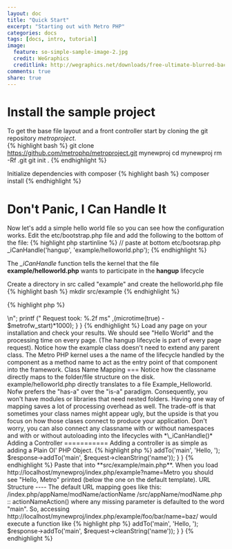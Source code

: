 ```yaml
---
layout: doc
title: "Quick Start"
excerpt: "Starting out with Metro PHP"
categories: docs
tags: [docs, intro, tutorial]
image:
  feature: so-simple-sample-image-2.jpg
  credit: WeGraphics
  creditlink: http://wegraphics.net/downloads/free-ultimate-blurred-background-pack/
comments: true
share: true
---
```


Install the sample project
=====
To get the base file layout and a front controller start by cloning the git repository _metroproject_.  
{% highlight bash %}
git clone https://github.com/metrophp/metroproject.git mynewproj
cd mynewproj
rm -Rf .git
git init .
{% endhighlight %}

Initialize dependencies with composer
{% highlight bash %}
composer install
{% endhighlight %}

Don't Panic, I Can Handle It
======

Now let's add a simple hello world file so you can see how the configuration works. Edit the etc/bootstrap.php file and add the following to the bottom of the file:
{% highlight php startinline %}
// paste at bottom etc/bootsrap.php
_iCanHandle('hangup',  'example/helloworld.php');
{% endhighlight %}

The *\_iCanHandle* function tells the kernel that the file **example/helloworld.php** wants to participate in the **hangup** lifecycle

Create a directory in src called "example" and create the helloworld.php file
{% highlight bash %}
mkdir src/example
{% endhighlight %}

{% highlight php %}
<?php
class Example_Helloworld {

	public function hangup($request, $response) {
		global $metrofw_start;
                echo "Hello World. <br/>\n";
                printf (" Request took: %.2f ms" ,(microtime(true) - $metrofw_start)*1000);
	}
}
{% endhighlight %}

Load any page on your installation and check your results.  We should see "Hello World" and the processing time on every page.  (The hangup lifecycle is part of every page request).

Notice how the example class doesn't need to extend any parent class.  The Metro PHP kernel uses a the name of the lifecycle handled by the component as a method name to act as the entry point of that component into the framework.

Class Name Mapping
===
Notice how the classname directly maps to the folder/file structure on the disk. example/helloworld.php directly translates to a file Example_Helloworld. Nofw prefers the "has-a" over the "is-a" paradigm. Consequently, you won't have modules or libraries that need nested folders. Having one way of mapping saves a lot of processing overhead as well. The trade-off is that sometimes your class names might appear ugly, but the upside is that you focus on how those clases connect to produce your application.

Don't worry, you can also connect any classname with or without namespaces and with or without autoloading into the lifecycles with *\_iCanHandle()*

Adding a Controller
===========
Adding a controller is as simple as adding a Plain Ol' PHP Object.
{% highlight php %}
<?php
class Example_Main {

    public function mainAction($request, $response) {
        $response->addTo('main', 'Hello, ');
        $response->addTo('main', $request->cleanString('name'));
    }
}
{% endhighlight %}
Paste that into **src/example/main.php**.  When you load http://localhost/mynewproj/index.php/example?name=Metro you should see "Hello, Metro" printed (below the one on the default template).

URL Structure
----
The default URL mapping goes like this:

    /index.php/appName/modName/actionName
    /src/appName/modName.php :: actionNameAction()
 
where any missing parameter is defaulted to the word "main".  So, accessing http://localhost/mynewproj/index.php/example/foo/bar/name=baz/ would execute a function like

{% highlight php %}
<?php
class Example_Foo {

    public function barAction($request, $response) {
        $response->addTo('main', 'Hello, ');
        $response->addTo('main', $request->cleanString('name'));
    }
}
{% endhighlight %}


